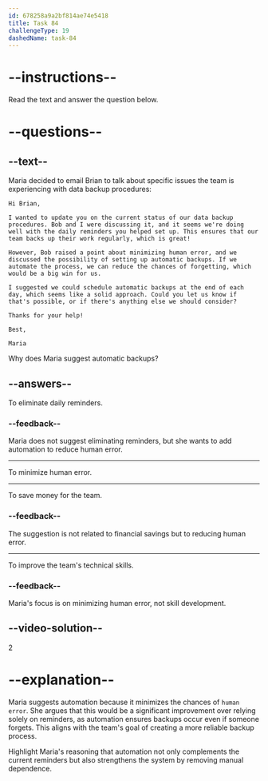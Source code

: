 ```yaml
---
id: 678258a9a2bf814ae74e5418
title: Task 84
challengeType: 19
dashedName: task-84
---
```


<!-- READING -->

# --instructions--

Read the text and answer the question below.

# --questions--

## --text--

Maria decided to email Brian to talk about specific issues the team is experiencing with data backup procedures:

`Hi Brian,`

`I wanted to update you on the current status of our data backup procedures. Bob and I were discussing it, and it seems we're doing well with the daily reminders you helped set up. This ensures that our team backs up their work regularly, which is great!`

`However, Bob raised a point about minimizing human error, and we discussed the possibility of setting up automatic backups. If we automate the process, we can reduce the chances of forgetting, which would be a big win for us.`

`I suggested we could schedule automatic backups at the end of each day, which seems like a solid approach. Could you let us know if that's possible, or if there's anything else we should consider?`

`Thanks for your help!`

`Best,`

`Maria`

Why does Maria suggest automatic backups?

## --answers--

To eliminate daily reminders.

### --feedback--

Maria does not suggest eliminating reminders, but she wants to add automation to reduce human error.

---

To minimize human error.

---

To save money for the team.

### --feedback--

The suggestion is not related to financial savings but to reducing human error.

---

To improve the team's technical skills.

### --feedback--

Maria's focus is on minimizing human error, not skill development.

## --video-solution--

2

# --explanation--

Maria suggests automation because it minimizes the chances of `human error`. She argues that this would be a significant improvement over relying solely on reminders, as automation ensures backups occur even if someone forgets. This aligns with the team's goal of creating a more reliable backup process.

Highlight Maria's reasoning that automation not only complements the current reminders but also strengthens the system by removing manual dependence.
